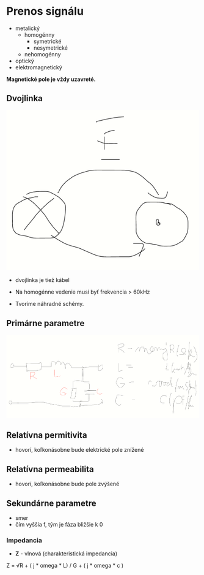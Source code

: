 # Prenos signálu
- metalický
  - homogénny
    - symetrické
    - nesymetrické
  - nehomogénny
- optický
- elektromagnetický

**Magnetické pole je vždy uzavreté.**

## Dvojlinka
![dvojlinkaVizualzacia](https://github.com/simonSlamka/adlerka-poznamky/blob/master/EMR/4/EMR_dvojlinka.png)

- dvojlinka je tiež kábel

- Na homogénne vedenie musí byť frekvencia > 60kHz

- Tvoríme náhradné schémy.

## Primárne parametre
![primarneParametreIllustracia](https://github.com/simonSlamka/adlerka-poznamky/blob/master/EMR/4/primarneParam.png)

## Relatívna permitivita
- hovorí, koľkonásobne bude elektrické pole znížené

## Relatívna permeabilita
- hovorí, koľkonásobne bude pole zvýšené

## Sekundárne parametre
- smer
- čím vyššia f, tým je fáza bližšie k 0
### Impedancia
- **Z** - vlnová (charakteristická impedancia)

Z = √R + ( j * omega * L) / G + ( j * omega * c )
